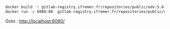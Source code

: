 ```bash
docker build -t gitlab-registry.ifremer.fr/repositories/public/odv:5.6.5 . 
docker run -p 6080:80  gitlab-registry.ifremer.fr/repositories/public/odv:5.6.5
```

Goto : <http://localhost:6080/>